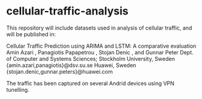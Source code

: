 # cellular-traffic-analysis

This repository will include datasets used in analysis of cellular traffic, and will be published in:

Cellular Traffic Prediction using ARIMA and LSTM: A comparative evaluation
Amin Azari , Panagiotis Papapetrou , Stojan Denic , and Gunnar Peter
Dept. of Computer and Systems Sciences; Stockholm University, Sweden {amin.azari,panagiotis}@dsv.su.se
Huawei, Sweden {stojan.denic,gunnar.peters}@huawei.com

The traffic has been captured on several Andrid devices using VPN tunelling.
